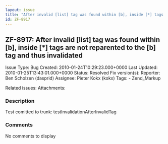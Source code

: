 ```yaml
---
layout: issue
title: "After invalid [list] tag was found within [b], inside [*] tags are not reparented to the [b] tag and thus invalidated"
id: ZF-8917
---
```


ZF-8917: After invalid [list] tag was found within [b], inside [\*] tags are not reparented to the [b] tag and thus invalidated
-------------------------------------------------------------------------------------------------------------------------------

 Issue Type: Bug Created: 2010-01-24T10:29:23.000+0000 Last Updated: 2010-01-25T13:43:01.000+0000 Status: Resolved Fix version(s): 
 Reporter:  Ben Scholzen (dasprid)  Assignee:  Pieter Kokx (kokx)  Tags: - Zend\_Markup
 
 Related issues: 
 Attachments: 
### Description

Test comitted to trunk: testInvalidationAfterInvalidTag

 

 

### Comments

No comments to display